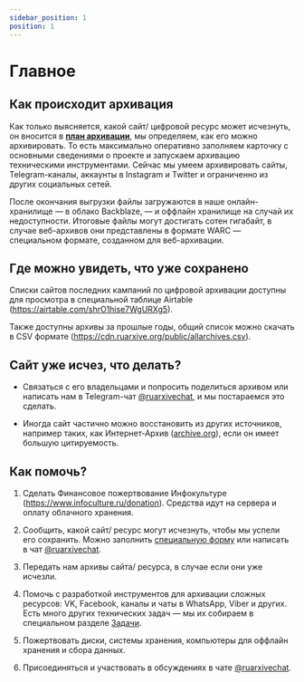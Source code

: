 ```yaml
---
sidebar_position: 1
position: 1
---
```


# Главное

## Как происходит архивация

Как только выясняется, какой сайт/ цифровой ресурс может исчезнуть, он вносится в __[план архивации](https://airtable.com/shrO1hise7WgURXg5)__, мы определяем, как его можно архивировать. То есть максимально оперативно заполняем карточку с основными сведениями о проекте и запускаем архивацию техническими инструментами. Сейчас мы умеем архивировать сайты, Telegram-каналы, аккаунты в Instagram и Twitter и ограниченно из других социальных сетей.

После окончания выгрузки файлы загружаются в наше онлайн-хранилище — в облако Backblaze, — и оффлайн хранилище на случай их недоступности. Итоговые файлы могут достигать сотен гигабайт, в случае веб-архивов они представлены в формате WARC — специальном формате, созданном для веб-архивации.


## Где можно увидеть, что уже сохранено

Списки сайтов последних кампаний по цифровой архивации доступны для просмотра в специальной таблице Airtable (https://airtable.com/shrO1hise7WgURXg5).

Также доступны архивы за прошлые годы, общий список можно скачать в CSV формате (https://cdn.ruarxive.org/public/allarchives.csv).


## Сайт уже исчез, что делать?

- Связаться с его владельцами и попросить поделиться архивом или написать нам в Telegram-чат [@ruarxivechat](https://t.me/ruarxivechat), и мы постараемся это сделать.

- Иногда сайт частично можно восстановить из других источников, например таких, как Интернет-Архив ([archive.org](https://archive.org)), если он имеет большую цитируемость.


## Как помочь?

1. Сделать Финансовое пожертвование Инфокультуре (https://www.infoculture.ru/donation). Средства идут на сервера и оплату облачного хранения.

2. Сообщить, какой сайт/ ресурс могут исчезнуть, чтобы мы успели его сохранить. Можно заполнить [специальную форму](https://airtable.com/shriiNZvNhcgaStm6) или написать в чат [@ruarxivechat](https://t.me/ruarxivechat).

3. Передать нам архивы сайта/ ресурса, в случае если они уже исчезли.

4. Помочь с разработкой инструментов для архивации сложных ресурсов: VK, Facebook, каналы и чаты в WhatsApp, Viber и других. Есть много других технических задач — мы их собираем в специальном разделе [Задачи](https://ruarxive.org/kb/volunteers/volunteers-tasks).

5. Пожертвовать диски, системы хранения, компьютеры для оффлайн хранения и сбора данных.

6. Присоединяться и участвовать в обсуждениях в чате [@ruarxivechat](https://t.me/ruarxivechat).
